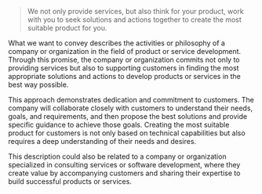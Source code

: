 > We not only provide services, but also think for your product, work with you to seek solutions and actions together to create the most suitable product for you.

What we want to convey describes the activities or philosophy of a company or organization in the field of product or service development. Through this promise, the company or organization commits not only to providing services but also to supporting customers in finding the most appropriate solutions and actions to develop products or services in the best way possible.

This approach demonstrates dedication and commitment to customers. The company will collaborate closely with customers to understand their needs, goals, and requirements, and then propose the best solutions and provide specific guidance to achieve those goals. Creating the most suitable product for customers is not only based on technical capabilities but also requires a deep understanding of their needs and desires.

This description could also be related to a company or organization specialized in consulting services or software development, where they create value by accompanying customers and sharing their expertise to build successful products or services.